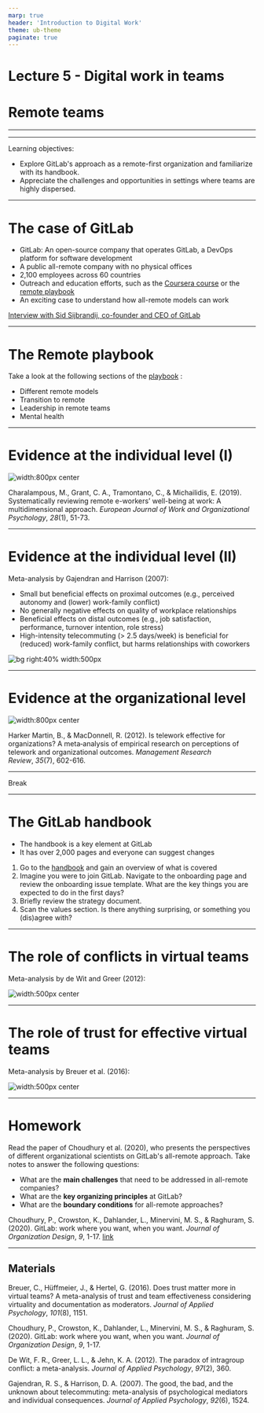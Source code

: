 ```yaml
---
marp: true
header: 'Introduction to Digital Work'
theme: ub-theme
paginate: true
---
```


<!-- _class: lead -->

# Lecture 5 - Digital work in teams

# Remote teams

<!--
Remote becomes a challenge when we work in teams (more than working individually)

Back-and-forth: e.g., Twitter: calling employees back to the offices
https://www.theguardian.com/technology/2022/nov/10/elon-musk-scraps-twitter-work-home-staff
-->
---

<!-- _class: overview_part_3 -->

---

Learning objectives: 
- Explore GitLab's approach as a remote-first organization and familiarize with its handbook.
- Appreciate the challenges and opportunities in settings where teams are highly dispersed.

<!-- 
digital newbie firms > digital-first firms > remote-first firms
geographically dispersed...
-->
---
# The case of GitLab

- GitLab: An open-source company that operates GitLab, a DevOps platform for software development
- A public all-remote company with no physical offices
- 2,100 employees across 60 countries
- Outreach and education efforts, such as the [Coursera course](https://www.coursera.org/learn/remote-team-management) or the [remote playbook](https://about.GitLab.com/company/culture/all-remote/) 
- An exciting case to understand how all-remote models can work

[Interview with Sid Sijbrandij, co-founder and CEO of GitLab](https://www.youtube.com/watch?v=u0dRWDmYSvg)

<!--

Go to the GitLab website / platform to understand what DevOps means

Tips for a productive all-remote workforce [u0dRWDmYSvg].webm

Discuss the video: key elements for the transition?
- senior leadership must go all-remote (people mimic thatt)
- transparency: fewer informal communication channels
- making decisions asynchronously (DRI: directly resonsible individual who may solicit feedback but makes the decision - combining the advantages of a consensus  and a hierarchical culture)
- iterative approach to avoid coordination problems (software development approach)
- handbook first (code company norms, processes etc. - don't "document" ex post)

How does the DRI (everyone can make decisions) work?  (hiring selection,  builds trust - transparency prevents exploitation of trust)

- flexibility for workers, for hiring (across geographies)
- challenges of asynchronous work
- handbook

-->
---
# The Remote playbook

Take a look at the following sections of the  [playbook](https://about.GitLab.com/company/culture/all-remote/) :

- Different remote models
- Transition to remote
- Leadership in remote teams
- Mental health

<!--
Remote models: add covid-home-office, FTS, digital nomads

Leadership: trust/control/conflict
-> DRI: directly responsible individual

Note. skip communication

forms of remote-work arrangements: (+ digital nomads? / time-zones, ...)

- Would you like to work in an all-remote company?

QUESTION/BLACKBOARD:
- What are the key challenges / benefits of remote work?

# Common challenges in remote work

- Managing work-life boundaries (e.g., unplugging after work, working longer hours)
- Team-related (e.g., communication, different time zones, cultural differences)
- Self-management (e.g., time management, technical problems, career development)
- Mental and physical side-effects (e.g., isolation, lack of connection, sedentary lifestyle)

	boundaries: distractions
	Key challenges: find surveys (1/3 feel disconnected from colleagues)
	https://timeular.com/blog/challenges-working-remotely/
- Work-life boundary management/expectations: availability (time, channels): better to set generally (asking for ok), rather than pushing back specific requests

# Benefits of remote work

- Flexibility and autonomy
- Less commuting time
- Better work-life balance
- Higher productivity and motivation
- Reduced turnover
- Lower costs for office space

importance of retention: cost of replacing an employer: 6-9  x their last monthly salary
BATNA

https://escalla.co.uk/blog-remote-working-5-benefits-challenges/
-->
---
# Evidence at the individual level (I)

![width:800px center](material/CharalampousEtAl2018.png)

Charalampous, M., Grant, C. A., Tramontano, C., & Michailidis, E. (2019). Systematically reviewing remote e-workers’ well-being at work: A multidimensional approach. _European 
Journal of Work and Organizational Psychology_, _28_(1), 51-73.

---
# Evidence at the individual level (II)

Meta-analysis by Gajendran and Harrison (2007):
- Small but beneficial effects on proximal outcomes (e.g., perceived autonomy and (lower) work-family conflict)
- No generally negative effects on quality of workplace relationships
- Beneficial effects on distal outcomes (e.g., job satisfaction, performance, turnover intention, role stress)
- High-intensity telecommuting (> 2.5 days/week) is beneficial for (reduced) work-family conflict, but harms relationships with coworkers

![bg right:40% width:500px](material/GajendranHarrison2007.png)

---
# Evidence at the organizational level

![width:800px center](material/HarkerMartin2012.png)

Harker Martin, B., & MacDonnell, R. (2012). Is telework effective for organizations? A meta‐analysis of empirical research on perceptions of telework and organizational outcomes. _Management Research Review_, _35_(7), 602-616.

---

Break

---
# The GitLab handbook

- The handbook is a key element at GitLab 
- It has over 2,000 pages and everyone can suggest changes

1. Go to the [handbook](https://about.GitLab.com/handbook/) and gain an overview of what is covered
2. Imagine you were to join GitLab. Navigate to the onboarding page and review the onboarding issue template. What are the key things you are expected to do in the first days?
3. Briefly review the strategy document.
4. Scan the values section. Is there anything surprising, or something you (dis)agree with?

<!--
Employee handbook: transparency of processes, values, practices

Go for perfect harmony (STUDENTS?)
- giving feedback (Kindness/caring)
- safety (e.g., when the company is struggling/laying off people)
- Inclusion: e.g., have everyone heard at meetings
- support (pair programming, skills)


Handbook: disfunctions
- Conflict: can it be beneficial?
- Challenging: a little bit of task-conflict is important to find good solutions, it may also be necessary to settle relationship conflicts (storming phase)
- BUT: escalating conflict may also get you fired
- team phases: forming, storming, norming, performing
- Diverse teams often outperform homogenous teams (reinforcing groupthink)


Trust: important in teams - why?

Control and delegation
- input (hiring), clan (informal)
- different modes of delegation (DRI)
- "who has the monkey"?, who is empowered, makes decisions and drives change?

Handbook: trust is an outcome - earned not given.
-> how could trust be managed? -> selection: hiring/firing, company norms

explain dogfooding

day 5: add yourself to the team page

culture: reflected in the handbook=
- documentation / self learning
- helping: updating docs
- team: connecting

Open-source organizing principles
TBD: which aspects should not be disclosed publicly?
[[Team conflict]] / [[KankanhalliTanWei2006]]
- Cover control (formal, clan, ... ) + Wiener 2019?
-->

---
# The role of conflicts in virtual teams

Meta-analysis by de Wit and Greer (2012):

![width:500px center](material/dewitt2012.png)

---

# The role of trust for effective virtual teams

Meta-analysis by Breuer et al. (2016):

![width:500px center](material/BreuerEtAl2016.png)

<!--
Higher virtuality increases the effect of trust on team effectiveness (through higher perceived risk)
Documentation should decrease the effect of trust on team effectiveness  (through lower perceived risk)
-->

---
# Homework

Read the paper of Choudhury et al. (2020), who presents the perspectives of different organizational scientists on GitLab's all-remote approach. Take notes to answer the following questions:
- What are the **main challenges** that need to be addressed in all-remote companies?
- What are the **key organizing principles** at GitLab?
- What are the **boundary conditions** for all-remote approaches?

Choudhury, P., Crowston, K., Dahlander, L., Minervini, M. S., & Raghuram, S. (2020). GitLab: work where you want, when you want. _Journal of Organization Design_, _9_, 1-17. [link](https://link.springer.com/article/10.1186/s41469-020-00087-8#citeas)

<!--
Lookup terms that you don't know.
-->
---
## Materials

Breuer, C., Hüffmeier, J., & Hertel, G. (2016). Does trust matter more in virtual teams? A meta-analysis of trust and team effectiveness considering virtuality and documentation as moderators. _Journal of Applied Psychology_, _101_(8), 1151.

Choudhury, P., Crowston, K., Dahlander, L., Minervini, M. S., & Raghuram, S. (2020). GitLab: work where you want, when you want. _Journal of Organization Design_, _9_, 1-17.

De Wit, F. R., Greer, L. L., & Jehn, K. A. (2012). The paradox of intragroup conflict: a meta-analysis. _Journal of Applied Psychology_, _97_(2), 360.

Gajendran, R. S., & Harrison, D. A. (2007). The good, the bad, and the unknown about telecommuting: meta-analysis of psychological mediators and individual consequences. _Journal of Applied Psychology_, _92_(6), 1524.

<!-- 
https://www.ted.com/talks/nedra_glover_tawwab_your_3_step_guide_to_setting_better_boundaries_at_work/comments

- Include contents from CSCW research stream [cscw/wikipedia: matrix and articulation/awareness/appropriation work](https://en.wikipedia.org/wiki/Computer-supported_cooperative_work#:~:text=Computer-supported%20cooperative%20work%20(CSCW,support%20collaborative%20activity%20and%20coordination.)
- **Agile/SCRUM** practices / Projektmanagement (mention - should be covered in other lectures??)
-->